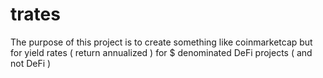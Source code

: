 # trates

The purpose of this project is to create something like coinmarketcap but for yield rates ( return annualized ) 
for $ denominated DeFi projects ( and not DeFi ) 

